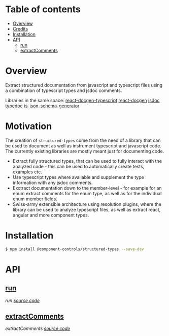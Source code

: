 # Table of contents

- [Overview](#overview)
- [Credits](#credits)
- [Installation](#installation)
- [API](#api)
  - [<ins>run</ins>](#insrunins)
  - [<ins>extractComments</ins>](#insextractcommentsins)

# Overview

Extract structured documentation from javascript and typescript files using a combination of typescript types and jsdoc comments.

Libraries in the same space:
[react-docgen-typescript](https://github.com/styleguidist/react-docgen-typescript)
[react-docgen](https://github.com/reactjs/react-docgen)
[jsdoc](https://github.com/jsdoc2md/jsdoc-api)
[typedoc](https://github.com/TypeStrong/typedoc)
[ts-json-schema-generator](https://github.com/vega/ts-json-schema-generator)

# Motivation

The creation of `structured-types` come from the need of a library that can be used to document as well as instrument typescript and javascript code. The currently existing libraries are mostly meant just for documenting code.

- Extract fully structured types, that can be used to fully interact with the analyzed code - this can be used to automatically create tests, examples etc.
- Use typescript types where available and supplement the type information with any jsdoc comments.
- Exctract documentation down to the member-level - for example for an enum extract comments for the enum type, as well as for the individual enum member fields.
- Swiss-army extensible architecture using resolution plugins, where the library can be used to analyze typescript files, as well as extract react, angular and more component types.

# Installation

```bash
$ npm install @component-controls/structured-types --save-dev
```

# API

<react-docgen-typescript path="./src" exclude="ts-type-parse.ts,COMMENT_PARSER_OPTIONS.ts,jsdocCommentToMember.ts,deconstructJsdocNamepath.ts" />

<!-- START-REACT-DOCGEN-TYPESCRIPT -->

## <ins>run</ins>

_run [source code](https://github.com/ccontrols/component-controls/tree/master/misc/structured-types/src/index.ts)_

## <ins>extractComments</ins>

_extractComments [source code](https://github.com/ccontrols/component-controls/tree/master/misc/structured-types/src/utils.ts)_

<!-- END-REACT-DOCGEN-TYPESCRIPT -->
